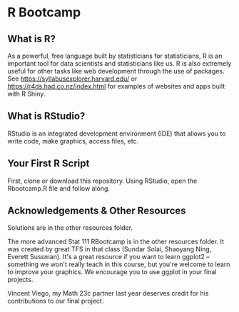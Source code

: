 # R Bootcamp

## What is R?

As a powerful, free language built by statisticians for statisticians, R is an important tool for data scientists and statisticians like us. R is also extremely useful for other tasks like web development through the use of packages. See https://syllabusexplorer.harvard.edu/ or https://r4ds.had.co.nz/index.html for examples of websites and apps built with R Shiny.

## What is RStudio?

RStudio is an integrated development environment (IDE) that allows you to write code, make graphics, access files, etc. 

## Your First R Script
First, clone or download this repository. Using RStudio, open the Rbootcamp.R file and follow along. 

## Acknowledgements & Other Resources
Solutions are in the other resources folder. 

The more advanced Stat 111 RBootcamp is in the other resources folder. It was created by great TFS in that class (Sundar Solai, Shaoyang Ning, Everett Sussman). It's a great resource if you want to learn ggplot2 – something we won't really teach in this course, but you're welcome to learn to improve your graphics. We encourage you to use ggplot in your final projects. 

Vincent Viego, my Math 23c partner last year deserves credit for his contributions to our final project.


